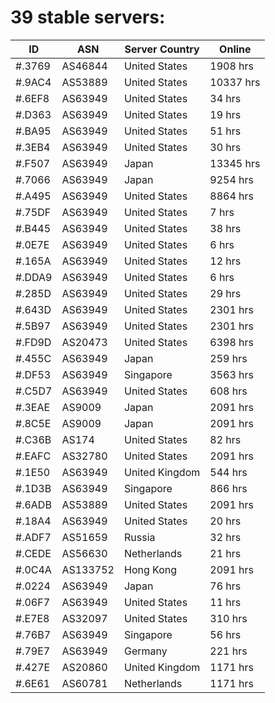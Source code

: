 # 39 stable servers:

| ID | ASN | Server Country | Online |
| ------ | ------ | ------ | ------ |
| #.3769 | AS46844 | United States | 1908 hrs |
| #.9AC4 | AS53889 | United States | 10337 hrs |
| #.6EF8 | AS63949 | United States | 34 hrs |
| #.D363 | AS63949 | United States | 19 hrs |
| #.BA95 | AS63949 | United States | 51 hrs |
| #.3EB4 | AS63949 | United States | 30 hrs |
| #.F507 | AS63949 | Japan | 13345 hrs |
| #.7066 | AS63949 | Japan | 9254 hrs |
| #.A495 | AS63949 | United States | 8864 hrs |
| #.75DF | AS63949 | United States | 7 hrs |
| #.B445 | AS63949 | United States | 38 hrs |
| #.0E7E | AS63949 | United States | 6 hrs |
| #.165A | AS63949 | United States | 12 hrs |
| #.DDA9 | AS63949 | United States | 6 hrs |
| #.285D | AS63949 | United States | 29 hrs |
| #.643D | AS63949 | United States | 2301 hrs |
| #.5B97 | AS63949 | United States | 2301 hrs |
| #.FD9D | AS20473 | United States | 6398 hrs |
| #.455C | AS63949 | Japan | 259 hrs |
| #.DF53 | AS63949 | Singapore | 3563 hrs |
| #.C5D7 | AS63949 | United States | 608 hrs |
| #.3EAE | AS9009 | Japan | 2091 hrs |
| #.8C5E | AS9009 | Japan | 2091 hrs |
| #.C36B | AS174 | United States | 82 hrs |
| #.EAFC | AS32780 | United States | 2091 hrs |
| #.1E50 | AS63949 | United Kingdom | 544 hrs |
| #.1D3B | AS63949 | Singapore | 866 hrs |
| #.6ADB | AS53889 | United States | 2091 hrs |
| #.18A4 | AS63949 | United States | 20 hrs |
| #.ADF7 | AS51659 | Russia | 32 hrs |
| #.CEDE | AS56630 | Netherlands | 21 hrs |
| #.0C4A | AS133752 | Hong Kong | 2091 hrs |
| #.0224 | AS63949 | Japan | 76 hrs |
| #.06F7 | AS63949 | United States | 11 hrs |
| #.E7E8 | AS32097 | United States | 310 hrs |
| #.76B7 | AS63949 | Singapore | 56 hrs |
| #.79E7 | AS63949 | Germany | 221 hrs |
| #.427E | AS20860 | United Kingdom | 1171 hrs |
| #.6E61 | AS60781 | Netherlands | 1171 hrs |

